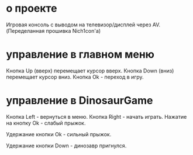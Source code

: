# о проекте
Игровая консоль с выводом на телевизор/дисплей через AV. (Переделанная прошивка Nich1con'а)
# управление в главном меню
Кнопка Up (вверх) перемещает курсор вверх.
Кнопка Down (вниз) перемещает курсор вниз.
Кнопка Ok - переход в игру.
# управление в DinosaurGame
Кнопка Left - вернуться в меню.
Кнопка Right - начать играть.
Нажатие на кнопку Ok - слабый прыжок.

Удержание кнопки Ok - сильный прыжок.

Удержание кнопки Down - динозавр пригнулся.
